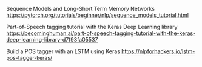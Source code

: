 Sequence Models and Long-Short Term Memory Networks
https://pytorch.org/tutorials/beginner/nlp/sequence_models_tutorial.html

Part-of-Speech tagging tutorial with the Keras Deep Learning library
https://becominghuman.ai/part-of-speech-tagging-tutorial-with-the-keras-deep-learning-library-d7f93fa05537

Build a POS tagger with an LSTM using Keras
https://nlpforhackers.io/lstm-pos-tagger-keras/
